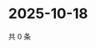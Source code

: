 # 2025-10-18

共 0 条

<!-- BEGIN ZHIHUVIDEO -->
<!-- 最后更新时间 Sat Oct 18 2025 11:22:07 GMT+0800 (China Standard Time) -->

<!-- END ZHIHUVIDEO -->
